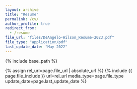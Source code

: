 ```yaml
---
layout: archive
title: "Resume"
permalink: /cv/
author_profile: true
redirect_from:
  - /resume
file_url: "files/DeAngelo-Wilson_Resume-2023.pdf"
file_type: "application/pdf"
last_update_date: "May 2022"
---
```


{% include base_path %}




{% assign rel_url=page.file_url | absolute_url %}
{% include {{ page.file_include }} url=rel_url media_type=page.file_type update_date=page.last_update_date %}
